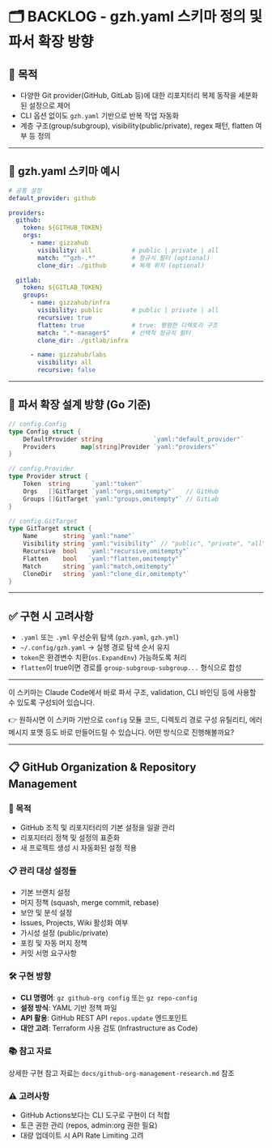 # 🗂️ BACKLOG - gzh.yaml 스키마 정의 및 파서 확장 방향

## 📘 목적

- 다양한 Git provider(GitHub, GitLab 등)에 대한 리포지터리 복제 동작을 세분화된 설정으로 제어
- CLI 옵션 없이도 `gzh.yaml` 기반으로 반복 작업 자동화
- 계층 구조(group/subgroup), visibility(public/private), regex 패턴, flatten 여부 등 정의

---

## 📄 gzh.yaml 스키마 예시

```yaml
# 공통 설정
default_provider: github

providers:
  github:
    token: ${GITHUB_TOKEN}
    orgs:
      - name: gizzahub
        visibility: all           # public | private | all
        match: "^gzh-.*"          # 정규식 필터 (optional)
        clone_dir: ./github       # 복제 위치 (optional)

  gitlab:
    token: ${GITLAB_TOKEN}
    groups:
      - name: gizzahub/infra
        visibility: public        # public | private | all
        recursive: true
        flatten: true             # true: 평평한 디렉토리 구조
        match: ".*-manager$"      # 선택적 정규식 필터
        clone_dir: ./gitlab/infra

      - name: gizzahub/labs
        visibility: all
        recursive: false
```

---

## 🧩 파서 확장 설계 방향 (Go 기준)

```go
// config.Config
type Config struct {
	DefaultProvider string              `yaml:"default_provider"`
	Providers       map[string]Provider `yaml:"providers"`
}

// config.Provider
type Provider struct {
	Token  string      `yaml:"token"`
	Orgs   []GitTarget `yaml:"orgs,omitempty"`   // GitHub
	Groups []GitTarget `yaml:"groups,omitempty"` // GitLab
}

// config.GitTarget
type GitTarget struct {
	Name       string `yaml:"name"`
	Visibility string `yaml:"visibility"` // "public", "private", "all"
	Recursive  bool   `yaml:"recursive,omitempty"`
	Flatten    bool   `yaml:"flatten,omitempty"`
	Match      string `yaml:"match,omitempty"`
	CloneDir   string `yaml:"clone_dir,omitempty"`
}
```

---

## ✅ 구현 시 고려사항

- `.yaml` 또는 `.yml` 우선순위 탐색 (`gzh.yaml`, `gzh.yml`)
- `~/.config/gzh.yaml` → 실행 경로 탐색 순서 유지
- `token`은 환경변수 치환(`os.ExpandEnv`) 가능하도록 처리
- `flatten`이 true이면 경로를 `group-subgroup-subgroup...` 형식으로 합성

---

이 스키마는 Claude Code에서 바로 파서 구조, validation, CLI 바인딩 등에 사용할 수 있도록 구성되어 있습니다.

👉 원하시면 이 스키마 기반으로 `config` 모듈 코드, 디렉토리 경로 구성 유틸리티, 에러 메시지 포맷 등도 바로 만들어드릴 수 있습니다. 어떤 방식으로 진행해볼까요?

---

## 📋 GitHub Organization & Repository Management

### 🎯 목적
- GitHub 조직 및 리포지터리의 기본 설정을 일괄 관리
- 리포지터리 정책 및 설정의 표준화
- 새 프로젝트 생성 시 자동화된 설정 적용

### 📋 관리 대상 설정들
- 기본 브랜치 설정
- 머지 정책 (squash, merge commit, rebase)
- 보안 및 분석 설정
- Issues, Projects, Wiki 활성화 여부
- 가시성 설정 (public/private)
- 포킹 및 자동 머지 정책
- 커밋 서명 요구사항

### 🛠️ 구현 방향
- **CLI 명령어**: `gz github-org config` 또는 `gz repo-config`
- **설정 방식**: YAML 기반 정책 파일
- **API 활용**: GitHub REST API `repos.update` 엔드포인트
- **대안 고려**: Terraform 사용 검토 (Infrastructure as Code)

### 📚 참고 자료
상세한 구현 참고 자료는 `docs/github-org-management-research.md` 참조

### ⚠️ 고려사항
- GitHub Actions보다는 CLI 도구로 구현이 더 적합
- 토큰 권한 관리 (repos, admin:org 권한 필요)
- 대량 업데이트 시 API Rate Limiting 고려
